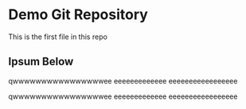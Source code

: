 # Demo Git Repository

This is the first file in this repo

## Ipsum Below

qwwwwwwwwwwwwwwwwee
eeeeeeeeeeeee
eeeeeeeeeeeeeeeee

qwwwwwwwwwwwwwwwwee
eeeeeeeeeeeee
eeeeeeeeeeeeeeeee